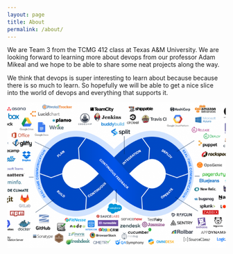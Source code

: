 ```yaml
---
layout: page
title: About
permalink: /about/
---
```


We are Team 3 from the TCMG 412 class at Texas A&M University. We are looking forward to learning more about devops from our professor Adam Mikeal and we hope to be able to share some neat projects along the way.

We think that devops is super interesting to learn about because because there is so much to learn. So hopefully we will be able to get a nice slice into the world of devops and everything that supports it.

![Devops tools](/assets/devops-tools.png)
